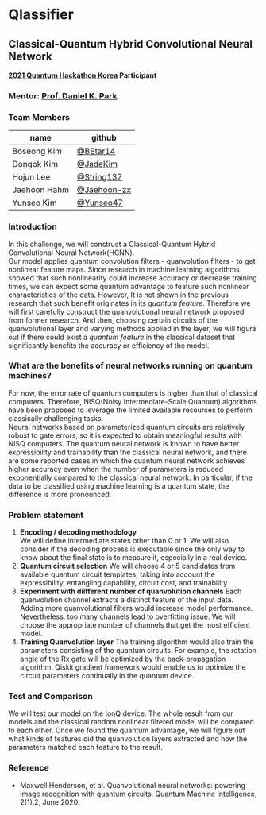 # Qlassifier
## Classical-Quantum Hybrid Convolutional Neural Network
**[2021 Quantum Hackathon Korea](https://qhackathon.kr/) Participant**

### Mentor: [Prof. Daniel K. Park](http://qhackathon.kr/박경덕-교수님/)
### Team Members
| name | github |
|------|--------|
|Boseong Kim|[@BStar14](https://github.com/BStar14)
|Dongok Kim|[@JadeKim](https://github.com/JadeKim)
|Hojun Lee|[@String137](https://github.com/String137)
|Jaehoon Hahm|[@Jaehoon-zx](https://github.com/Jaehoon-zx)
|Yunseo Kim|[@Yunseo47](https://github.com/Yunseo47)

### Introduction
In this challenge, we will construct a Classical-Quantum Hybrid Convolutional Neural Network(HCNN).  
Our model applies quantum convolution filters - quanvolution filters - to get nonlinear feature maps. Since research in machine learning algorithms showed that such nonlinearity could increase accuracy or decrease training times, we can expect some quantum advantage to feature such nonlinear characteristics of the data. However, It is not shown in the previous research that such benefit originates in its *quantum feature*. 
Therefore we will first carefully construct the quanvolutional neural network proposed from former research. And then, choosing certain circuits of the quanvolutional layer and varying methods applied in the layer, we will figure out if there could exist a *quantum feature* in the classical dataset that significantly benefits the accuracy or efficiency of the model.

### What are the benefits of neural networks running on quantum machines?
For now, the error rate of quantum computers is higher than that of classical computers. Therefore, NISQ(Noisy Intermediate-Scale Quantum) algorithms have been proposed to leverage the limited available resources to perform classically challenging tasks.  
Neural networks based on parameterized quantum circuits are relatively robust to gate errors, so it is expected to obtain meaningful results with NISQ computers. The quantum neural network is known to have better expressibility and trainability than the classical neural network, and there are some reported cases in which the quantum neural network achieves higher accuracy even when the number of parameters is reduced exponentially compared to the classical neural network. In particular, if the data to be classified using machine learning is a quantum state, the difference is more pronounced.

### Problem statement
1. **Encoding / decoding methodology**  
We will define intermediate states other than 0 or 1. We will also consider if the decoding process is executable since the only way to know about the final state is to measure it, especially in a real device.
2. **Quantum circuit selection**
We will choose 4 or 5 candidates from available quantum circuit templates, taking into account the expressibility, entangling capability, circuit cost, and trainability.
3. **Experiment with diifferent number of quanvolution channels**
Each quanvolution channel extracts a distinct feature of the input data. Adding more quanvolutional filters would increase model performance. Nevertheless, too many channels lead to overfitting issue. We will choose the appropriate number of channels that get the most efficient model.
4. **Training Quanvolution layer**
The training algorithm would also train the parameters consisting of the quantum circuits. For example, the rotation angle of the Rx gate will be optimized by the back-propagation algorithm. Qiskit gradient framework would enable us to optimize the circuit parameters continually in the quantum device.

### Test and Comparison
We will test our model on the IonQ device. The whole result from our models and the classical random nonlinear filtered model will be compared to each other. Once we found the quantum advantage, we will figure out what kinds of features did the quanvolution layers extracted and how the parameters matched each feature to the result.

### Reference
- Maxwell Henderson, et al. Quanvolutional neural networks: powering image recognition with quantum circuits. Quantum Machine Intelligence, 2(1):2, June 2020.
